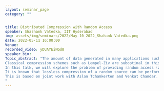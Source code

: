 ```yaml
---
layout: seminar_page
category: ""


title: Distributed Compression with Random Access
speaker: Shashank Vatedka, IIT Hyderabad
img: assets/img/seminars/2022/May-10-2022_Shahank Vatedka.png
date: 2022-05-11 16:00:00 
Venue: 
recorded_video: yDUAYEiNGd8
speaker_bio:
Topic_abstract: "The amount of data generated in many applications such as astronomy and genomics has highlighted the growing need for compression schemes that allows to interact and manipulate data directly in the compressed domain.
Classical compression schemes such as Lempel-Ziv are suboptimal in this regard since the recovery of even a single message symbol necessitates decompressing the entire source. 
In this talk, we will explore the problem of providing random access (also called local decodability or locality) in the compressed domain, where short fragments of data can be recovered without accessing the entire compressed sequence. 
It is known that lossless compression of a random source can be performed with a notion of strong locality at rates close to entropy; any individual source symbol can be decoded from a constant (independent of the length of the source sequence, n) number of compressed bits, with a vanishing in n probability of error. In contrast with the single source setup, we show that for two separately encoded correlated sources (a.k.a. the Slepian-Wolf problem), lossless compression and strong locality is generally not possible. More precisely, we show that for the class of \"confusable'' sources strong locality cannot be achieved whenever one of the sources is compressed below its entropy. In this case, irrespectively of n, the probability of error of decoding any symbol is lower bounded by 2^{-O(d)}, where d denotes the number of compressed bits accessed by the local decoder. Conversely, if the source is not confusable, strong locality is possible even if one of the sources is compressed below its entropy. 
This is based on joint work with Aslan Tchamkerten and Venkat Chandar.
"
---
```


